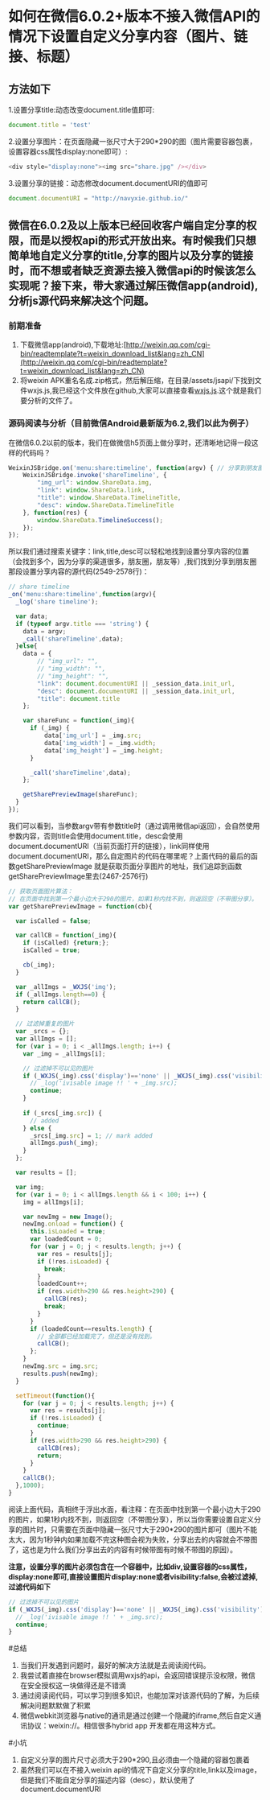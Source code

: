 # 如何在微信6.0.2+版本不接入微信API的情况下设置自定义分享内容（图片、链接、标题）


## 方法如下

1.设置分享title:动态改变document.title值即可:

```javascript
document.title = 'test'
```

2.设置分享图片：在页面隐藏一张尺寸大于290*290的图（图片需要容器包裹，设置容器css属性display:none即可）:

```javascript
<div style="display:none"><img src="share.jpg" /></div>
```
3.设置分享的链接：动态修改document.documentURI的值即可

```javascript
document.documentURI = "http://navyxie.github.io/"
```

## 微信在6.0.2及以上版本已经回收客户端自定分享的权限，而是以授权api的形式开放出来。有时候我们只想简单地自定义分享的title,分享的图片以及分享的链接时，而不想或者缺乏资源去接入微信api的时候该怎么实现呢？接下来，带大家通过解压微信app(android),分析js源代码来解决这个问题。

### 前期准备
1. 下载微信app(android),下载地址:[http://weixin.qq.com/cgi-bin/readtemplate?t=weixin_download_list&lang=zh_CN](http://weixin.qq.com/cgi-bin/readtemplate?t=weixin_download_list&lang=zh_CN)
2. 将weixin APK重名名成.zip格式，然后解压缩，在目录/assets/jsapi/下找到文件wxjs.js,我已经这个文件放在github,大家可以直接查看[wxjs.js](https://github.com/navyxie/weixin_js/blob/master/wxjs.js).这个就是我们要分析的文件了。

### 源码阅读与分析（目前微信Android最新版为6.2,我们以此为例子）

在微信6.0.2以前的版本，我们在做微信h5页面上做分享时，还清晰地记得一段这样的代码吗？

```javascript
WeixinJSBridge.on('menu:share:timeline', function(argv) { // 分享到朋友圈
	WeixinJSBridge.invoke('shareTimeline', {
		"img_url": window.ShareData.img,
		"link": window.ShareData.link,
		"title": window.ShareData.TimelineTitle,
		"desc": window.ShareData.TimelineTitle
	}, function(res) {	 
		window.ShareData.TimelineSuccess();
	});
});
```
所以我们通过搜索关键字：link,title,desc可以轻松地找到设置分享内容的位置（会找到多个，因为分享的渠道很多，朋友圈，朋友等）,我们找到分享到朋友圈那段设置分享内容的源代码(2549-2578行)：

```javascript
// share timeline
_on('menu:share:timeline',function(argv){
  _log('share timeline');

  var data;
  if (typeof argv.title === 'string') {
    data = argv;
    _call('shareTimeline',data);
  }else{
    data = {
        // "img_url": "",
        // "img_width": "",
        // "img_height": "",
        "link": document.documentURI || _session_data.init_url,
        "desc": document.documentURI || _session_data.init_url,
        "title": document.title
    };

    var shareFunc = function(_img){          
      if (_img) {
          data['img_url'] = _img.src;
          data['img_width'] = _img.width;
          data['img_height'] = _img.height;                        
      }

      _call('shareTimeline',data);
    };

    getSharePreviewImage(shareFunc);
  }
});
```
我们可以看到，当参数argv带有参数title时（通过调用微信api返回），会自然使用参数内容，否则title会使用document.title，desc会使用document.documentURI（当前页面打开的链接），link同样使用document.documentURI，那么自定图片的代码在哪里呢？上面代码的最后的函数getSharePreviewImage 就是获取页面分享图片的地址，我们追踪到函数getSharePreviewImage里去(2467-2576行)

```javascript
// 获取页面图片算法：
// 在页面中找到第一个最小边大于290的图片，如果1秒内找不到，则返回空（不带图分享）。
var getSharePreviewImage = function(cb){

  var isCalled = false;

  var callCB = function(_img){
    if (isCalled) {return;};
    isCalled = true;  

    cb(_img);
  }

  var _allImgs = _WXJS('img');
  if (_allImgs.length==0) {
    return callCB();
  }

  // 过滤掉重复的图片
  var _srcs = {};
  var allImgs = [];
  for (var i = 0; i < _allImgs.length; i++) {
    var _img = _allImgs[i];

    // 过滤掉不可以见的图片
    if (_WXJS(_img).css('display')=='none' || _WXJS(_img).css('visibility')=='hidden') {
      // _log('ivisable image !! ' + _img.src);
      continue;
    }
    
    if (_srcs[_img.src]) {
      // added
    } else {
      _srcs[_img.src] = 1; // mark added
      allImgs.push(_img);
    }
  };

  var results = [];

  var img;
  for (var i = 0; i < allImgs.length && i < 100; i++) {
    img = allImgs[i];

    var newImg = new Image();
    newImg.onload = function() {
      this.isLoaded = true;
      var loadedCount = 0;
      for (var j = 0; j < results.length; j++) {
        var res = results[j];
        if (!res.isLoaded) {
          break;
        }
        loadedCount++;
        if (res.width>290 && res.height>290) {
          callCB(res);
          break;
        }
      }
      if (loadedCount==results.length) {
        // 全部都已经加载完了，但还是没有找到。
        callCB();
      };
    }
    newImg.src = img.src;
    results.push(newImg);
  }

  setTimeout(function(){
    for (var j = 0; j < results.length; j++) {
      var res = results[j];
      if (!res.isLoaded) {
        continue;
      }
      if (res.width>290 && res.height>290) {
        callCB(res);
        return;
      }
    }
    callCB();
  },1000);
}
```

阅读上面代码，真相终于浮出水面，看注释：在页面中找到第一个最小边大于290的图片，如果1秒内找不到，则返回空（不带图分享），所以当你需要设置自定义分享的图片时，只需要在页面中隐藏一张尺寸大于290*290的图片即可（图片不能太大，因为1秒钟内如果加载不完这种图会视为失败，分享出去的内容就会不带图了，这也是为什么我们分享出去的内容有时候带图有时候不带图的原因）。

__注意，设置分享的图片必须包含在一个容器中，比如div,设置容器的css属性，display:none即可,直接设置图片display:none或者visibility:false,会被过滤掉,过滤代码如下__

```javascript
// 过滤掉不可以见的图片
if (_WXJS(_img).css('display')=='none' || _WXJS(_img).css('visibility')=='hidden') {
  // _log('ivisable image !! ' + _img.src);
  continue;
}
```

#总结

1. 当我们开发遇到问题时，最好的解决方法就是去阅读阅代码。
2. 我尝试着直接在browser模拟调用wxjs的api，会返回错误提示没权限，微信在安全授权这一块做得还是不错滴
3. 通过阅读阅代码，可以学习到很多知识，也能加深对该源代码的了解，为后续解决问题默默做了积累
4. 微信webkit浏览器与native的通讯是通过创建一个隐藏的iframe,然后自定义通讯协议：weixin://。相信很多hybrid app 开发都在用这种方式。


#小坑

1. 自定义分享的图片尺寸必须大于290*290,且必须由一个隐藏的容器包裹着
2. 虽然我们可以在不接入weixin api的情况下自定义分享的title,link以及image，但是我们不能自定分享的描述内容（desc），默认使用了document.documentURI

